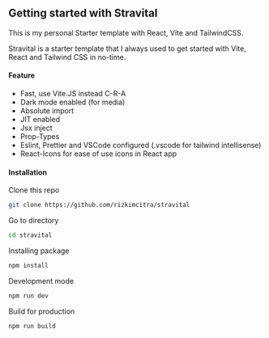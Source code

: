 ## Getting started with Stravital

This is my personal Starter template with React, Vite and TailwindCSS.

Stravital is a starter template that I always used to get started with Vite, React and Tailwind CSS in no-time.

#### Feature

- Fast, use Vite.JS instead C-R-A
- Dark mode enabled (for media)
- Absolute import
- JIT enabled
- Jsx inject
- Prop-Types
- Eslint, Prettier and VSCode configured (.vscode for tailwind intellisense)
- React-Icons for ease of use icons in React app

#### Installation

Clone this repo

```bash
git clone https://github.com/rizkimcitra/stravital
```

Go to directory

```bash
cd stravital
```

Installing package

```bash
npm install
```

Development mode

```bash
npm run dev
```

Build for production

```bash
npm run build
```
